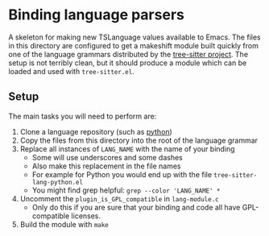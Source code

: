# Binding language parsers
A skeleton for making new TSLanguage values available to Emacs. The
files in this directory are configured to get a makeshift module built
quickly from one of the language grammars distributed by the
[tree-sitter project][1]. The setup is not terribly clean, but it
should produce a module which can be loaded and used with
`tree-sitter.el`.

## Setup
The main tasks you will need to perform are:
1. Clone a language repository (such as [python][2])
2. Copy the files from this directory into the root of the language
   grammar
3. Replace all instances of `LANG_NAME` with the name of your binding
   - Some will use underscores and some dashes
   - Also make this replacement in the file names
   - For example for Python you would end up with the file
     `tree-sitter-lang-python.el`
   - You might find grep helpful: `grep --color 'LANG_NAME' *`
4. Uncomment the `plugin_is_GPL_compatible` in `lang-module.c`
   - Only do this if you are sure that your binding and code all have
     GPL-compatible licenses.
5. Build the module with `make`

[1]: https://github.com/tree-sitter/
[2]: https://github.com/tree-sitter/tree-sitter-python.git
